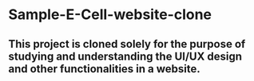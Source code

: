 # Sample-E-Cell-website-clone
## This project is cloned solely for the purpose of studying and understanding the UI/UX design and other functionalities in a website.
